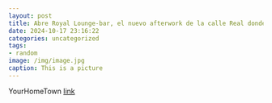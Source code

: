 ```yaml
---
layout: post
title: Abre Royal Lounge-bar, el nuevo afterwork de la calle Real donde tomar algo en un ambiente  tranquilo
date: 2024-10-17 23:16:22
categories: uncategorized
tags:
- random
image: /img/image.jpg
caption: This is a picture
---
```

YourHomeTown [link](https://yourhometown.es/royal-lounge-bar-afterwork-villanueva-de-la-canada/)
